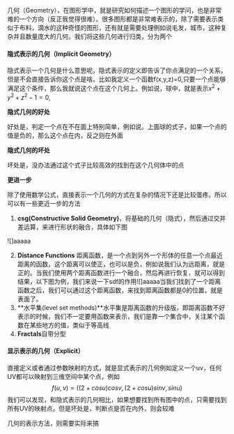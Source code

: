 几何（Geometry），在图形学中，就是研究如何描述一个图形的学问，也是非常难的一个方向（反正我觉得很难）。很多图形都是非常难表示的，除了需要表示类似于布料，滴水的这种奇怪的图形，还有就是需要处理例如说毛发，城市，这种复杂并且数量庞大的几何。我们将这些几何进行归类，分为两个

#### 隐式表示的几何（Implicit Geometry）

隐式表示一个几何是什么意思呢，隐式表示的定义即告诉了你点满足的一个关系，但是不会直接告诉你这个点是啥。比如我定义一个函数f(x,y,z)=0,只要一个点能够满足这个条件，那么我就说这个点在这个几何上。例如说，球中，就是表示$x^2+y^2+z^2-1 =0$,

**隐式几何的好处**

好处是，判定一个点在不在面上特别简单，例如说。上面球的式子，如果一个点的值是负的，那么这个点在内，反之则在外面

**隐式几何的坏处**

坏处是，没办法通过这个式子比较高效的找到在这个几何体中的点

**更进一步**

除了使用数学公式，直接表示一个几何的方式在复杂的情况下还是比较蛋疼。所以可以有一些更近一步的方法

1. **csg(Constructive Solid Geometry)**，将基础的几何（隐式），然后通过交并差运算，来进行形状的融合，具体如下图

![]aaaaa

2. **Distance Functions** 距离函数，是一个点到另外一个形体的任意一个点最近距离的函数，这个距离可以使正，也可以是负，例如说我们认为远距离，就是正的。当我们使用两个距离函数进行一个融合，然后再进行恢复，就可以得到结果，以下图为例，我们来说一下sdf的作用![]aaaaa当我们找到了一个距离函数之后，我们可以通过这个距离函数，来找到距离函数都是0的位置，就是表面了。
3. **水平集(level set methods)**水平集是距离函数的升级版，即距离函数不好表示的时候，我们不一定要用函数来表示，我们是靠一个集合中，关注某个函数在某些地方的值，类似于等高线
4. **Fractals**自带分型





#### 显示表示的几何（Explicit）

直接定义或者通过参数映射的方式，就是显式表示的几何例如定义一个uv，任何UV都可以映射到三维空间中某个点，例如
$$
f(u,v) = ((2+cosu)cosv,(2+cosu)sinv,sinu)
$$
我们可以发现，和隐式表示的几何相比，如果想要找到所有图中的点，只需要找到所有UV的映射点。但是坏处是，判断点是否在内外，则会较难

几何的表示方法，则需要实际来搞